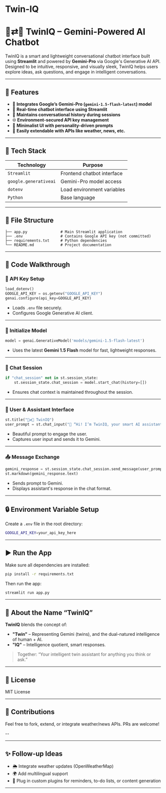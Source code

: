 # Twin-IQ
# 🧠⇄🧠 TwinIQ – Gemini-Powered AI Chatbot

TwinIQ is a smart and lightweight conversational chatbot interface built using **Streamlit** and powered by **Gemini-Pro** via Google's Generative AI API. Designed to be intuitive, responsive, and visually sleek, TwinIQ helps users explore ideas, ask questions, and engage in intelligent conversations.

---

## 🚀 Features

* 🔌 **Integrates Google’s Gemini-Pro (`gemini-1.5-flash-latest`) model**
* 💬 **Real-time chatbot interface using Streamlit**
* 📜 **Maintains conversational history during sessions**
* 🌐 **Environment-secured API key management**
* 🧠 **Minimalist UI with personality-driven prompts**
* 🧪 **Easily extendable with APIs like weather, news, etc.**

---

## 🧱 Tech Stack

| Technology            | Purpose                    |
| --------------------- | -------------------------- |
| `Streamlit`           | Frontend chatbot interface |
| `google.generativeai` | Gemini-Pro model access    |
| `dotenv`              | Load environment variables |
| `Python`              | Base language              |

---

## 📁 File Structure

```plaintext
├── app.py               # Main Streamlit application
├── .env                 # Contains Google API key (not committed)
├── requirements.txt     # Python dependencies
└── README.md            # Project documentation
```

---

## 🧪 Code Walkthrough

### 🔑 API Key Setup

```python
load_dotenv()
GOOGLE_API_KEY = os.getenv("GOOGLE_API_KEY")
genai.configure(api_key=GOOGLE_API_KEY)
```

* Loads `.env` file securely.
* Configures Google Generative AI client.

---

### 🤖 Initialize Model

```python
model = genai.GenerativeModel('models/gemini-1.5-flash-latest')
```

* Uses the latest **Gemini 1.5 Flash** model for fast, lightweight responses.

---

### 💬 Chat Session

```python
if "chat_session" not in st.session_state:
    st.session_state.chat_session = model.start_chat(history=[])
```

* Ensures chat context is maintained throughout the session.

---

### 🧠 User & Assistant Interface

```python
st.title("🧠⇄🧠 TwinIQ")
user_prompt = st.chat_input("👋 “Hi! I’m TwinIQ, your smart AI assistant —Let’s explore your questions together!”")
```

* Beautiful prompt to engage the user.
* Captures user input and sends it to Gemini.

---

### 📤 Message Exchange

```python
gemini_response = st.session_state.chat_session.send_message(user_prompt)
st.markdown(gemini_response.text)
```

* Sends prompt to Gemini.
* Displays assistant's response in the chat format.

---

## 🔒 Environment Variable Setup

Create a `.env` file in the root directory:

```bash
GOOGLE_API_KEY=your_api_key_here
```

---

## ▶️ Run the App

Make sure all dependencies are installed:

```bash
pip install -r requirements.txt
```

Then run the app:

```bash
streamlit run app.py
```

---

## 🧠 About the Name “TwinIQ”

**TwinIQ** blends the concept of:

* **"Twin"** – Representing Gemini (twins), and the dual-natured intelligence of human + AI.
* **"IQ"** – Intelligence quotient, smart responses.

> Together: “Your intelligent twin assistant for anything you think or ask.”

---

## 🪪 License

MIT License

---

## 🤝 Contributions

Feel free to fork, extend, or integrate weather/news APIs. PRs are welcome!

--



---

## ✨ Follow-up Ideas

* 🌦️ Integrate weather updates (OpenWeatherMap)
* 🌍 Add multilingual support
* 🧹 Plug in custom plugins for reminders, to-do lists, or content generation

---
